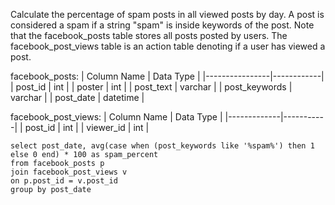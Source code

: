 Calculate the percentage of spam posts in all viewed posts by day. A post is considered a spam if a string "spam" is inside keywords of the post. 
Note that the facebook_posts table stores all posts posted by users. The facebook_post_views table is an action table denoting if a user has viewed a post.

facebook_posts:
| Column Name    | Data Type  |
|----------------|------------|
| post_id        | int        |
| poster         | int        |
| post_text      | varchar    |
| post_keywords  | varchar    |
| post_date      | datetime   |

facebook_post_views:
| Column Name | Data Type |
|-------------|-----------|
| post_id     | int       |
| viewer_id   | int       |

```
select post_date, avg(case when (post_keywords like '%spam%') then 1 else 0 end) * 100 as spam_percent
from facebook_posts p 
join facebook_post_views v 
on p.post_id = v.post_id
group by post_date
```
